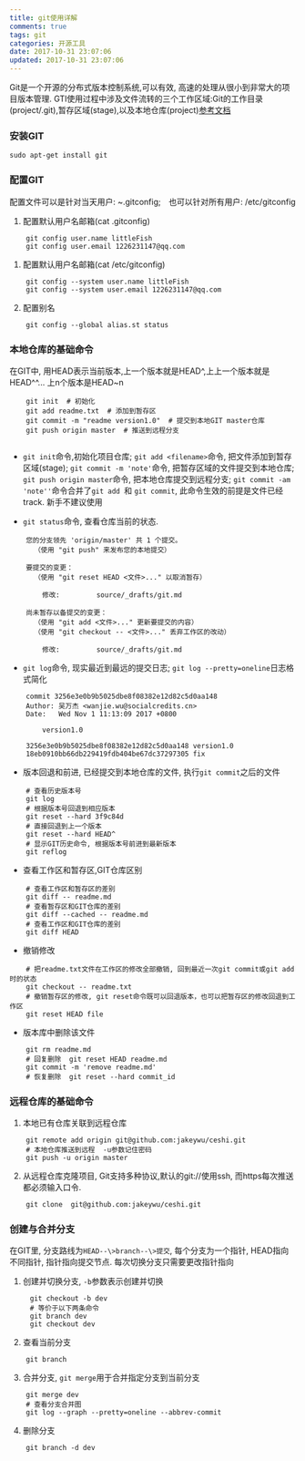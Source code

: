 ```yaml
---
title: git使用详解
comments: true
tags: git
categories: 开源工具
date: 2017-10-31 23:07:06
updated: 2017-10-31 23:07:06
---
```



Git是一个开源的分布式版本控制系统,可以有效, 高速的处理从很小到非常大的项目版本管理. GTI使用过程中涉及文件流转的三个工作区域:Git的工作目录(project/.git),暂存区域(stage),以及本地仓库(project)[参考文档](https://git-scm.com/book/zh/v1/起步-Git-基础)

###  安装GIT
    sudo apt-get install git
   
### 配置GIT
配置文件可以是针对当天用户: ~.gitconfig;　也可以针对所有用户: /etc/gitconfig
<!-- more -->

1. 配置默认用户名邮箱(cat .gitconfig)
```
    git config user.name littleFish
    git config user.email 1226231147@qq.com
```
1. 配置默认用户名邮箱(cat /etc/gitconfig)
```
    git config --system user.name littleFish
    git config --system user.email 1226231147@qq.com
```
2. 配置别名
```
    git config --global alias.st status
```

### 本地仓库的基础命令
在GIT中, 用HEAD表示当前版本,上一个版本就是HEAD^,上上一个版本就是HEAD^^...  上n个版本是HEAD~n
```
    git init  # 初始化
    git add readme.txt  # 添加到暂存区
    git commit -m "readme version1.0"  # 提交到本地GIT master仓库
    git push origin master  # 推送到远程分支
    
```

* `git init`命令,初始化项目仓库; `git add <filename>`命令, 把文件添加到暂存区域(stage); `git commit -m 'note'`命令, 把暂存区域的文件提交到本地仓库; `git push origin master`命令, 把本地仓库提交到远程分支; `git commit -am 'note''`命令合并了`git add `和 `git commit`, 此命令生效的前提是文件已经track.  新手不建议使用

* `git status`命令, 查看仓库当前的状态.
```
    您的分支领先 'origin/master' 共 1 个提交。
      （使用 "git push" 来发布您的本地提交）
    
    要提交的变更：
      （使用 "git reset HEAD <文件>..." 以取消暂存）
    
        修改:         source/_drafts/git.md
    
    尚未暂存以备提交的变更：
      （使用 "git add <文件>..." 更新要提交的内容）
      （使用 "git checkout -- <文件>..." 丢弃工作区的改动）
    
        修改:         source/_drafts/git.md
```

* `git log`命令, 现实最近到最远的提交日志; `git log --pretty=oneline`日志格式简化
```
    commit 3256e3e0b9b5025dbe8f08382e12d82c5d0aa148
    Author: 吴万杰 <wanjie.wu@socialcredits.cn>
    Date:   Wed Nov 1 11:13:09 2017 +0800
    
        version1.0
       
    3256e3e0b9b5025dbe8f08382e12d82c5d0aa148 version1.0
    18eb0910bb66db229419fdb404be67dc37297305 fix
```

* 版本回退和前进, 已经提交到本地仓库的文件, 执行`git commit`之后的文件
```
    # 查看历史版本号
    git log
    # 根据版本号回退到相应版本
    git reset --hard 3f9c84d
    # 直接回退到上一个版本
    git reset --hard HEAD^
    # 显示GIT历史命令, 根据版本号前进到最新版本
    git reflog
```

* 查看工作区和暂存区,GIT仓库区别
```
    # 查看工作区和暂存区的差别
    git diff -- readme.md
    # 查看暂存区和GIT仓库的差别
    git diff --cached -- readme.md
    # 查看工作区和GIT仓库的差别
    git diff HEAD 
```

* 撤销修改
```
    # 把readme.txt文件在工作区的修改全部撤销, 回到最近一次git commit或git add时的状态
    git checkout -- readme.txt
    # 撤销暂存区的修改, git reset命令既可以回退版本，也可以把暂存区的修改回退到工作区
    git reset HEAD file
```

* 版本库中删除该文件
```
    git rm readme.md
    # 回复删除  git reset HEAD readme.md
    git commit -m 'remove readme.md'
    # 恢复删除  git reset --hard commit_id
```

### 远程仓库的基础命令
1. 本地已有仓库关联到远程仓库
```
    git remote add origin git@github.com:jakeywu/ceshi.git
    # 本地仓库推送到远程  -u参数记住密码
    git push -u origin master
```

2. 从远程仓库克隆项目, Git支持多种协议,默认的git://使用ssh, 而https每次推送都必须输入口令.
```
    git clone  git@github.com:jakeywu/ceshi.git
```

### 创建与合并分支
在GIT里, 分支路线为`HEAD--\>branch--\>提交`, 每个分支为一个指针, HEAD指向不同指针, 指针指向提交节点. 每次切换分支只需要更改指针指向
1. 创建并切换分支, `-b`参数表示创建并切换
```
     git checkout -b dev
     # 等价于以下两条命令
     git branch dev
     git checkout dev
```

2. 查看当前分支
```
    git branch
```

3. 合并分支, `git merge`用于合并指定分支到当前分支
```
    git merge dev
    # 查看分支合并图
    git log --graph --pretty=oneline --abbrev-commit
```
4. 删除分支
```
    git branch -d dev
```